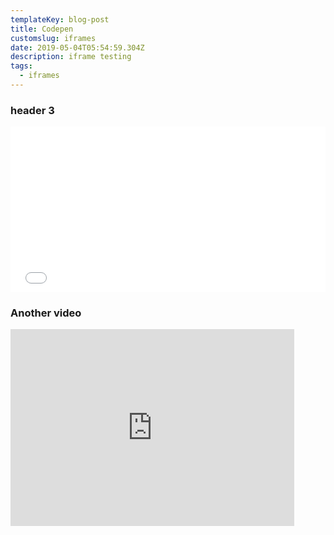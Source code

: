 ```yaml
---
templateKey: blog-post
title: Codepen
customslug: iframes
date: 2019-05-04T05:54:59.304Z
description: iframe testing
tags:
  - iframes
---
```

### header 3

<iframe height="265" style="width: 100%;" scrolling="no" title="Piccalilli Tip #6 — Responsive grid  with no media queries — Example" src="//codepen.io/andybelldesign/embed/preview/vMMYKJ/?height=265&theme-id=0&default-tab=css,result" frameborder="no" allowtransparency="true" allowfullscreen="true">

  See the Pen <a href='https://codepen.io/andybelldesign/pen/vMMYKJ/'>Piccalilli Tip #6 — Responsive grid  with no media queries — Example</a> by Andy Bell

  (<a href='https://codepen.io/andybelldesign'>@andybelldesign</a>) on <a href='https://codepen.io'>CodePen</a>.

</iframe>

### Another video
<iframe style="width: 90%;" height="315"
src="https://www.youtube.com/embed/EWC3wnEQeRs" frameborder="0" allow="accelerometer; autoplay; encrypted-media; gyroscope; picture-in-picture" allowfullscreen></iframe>


